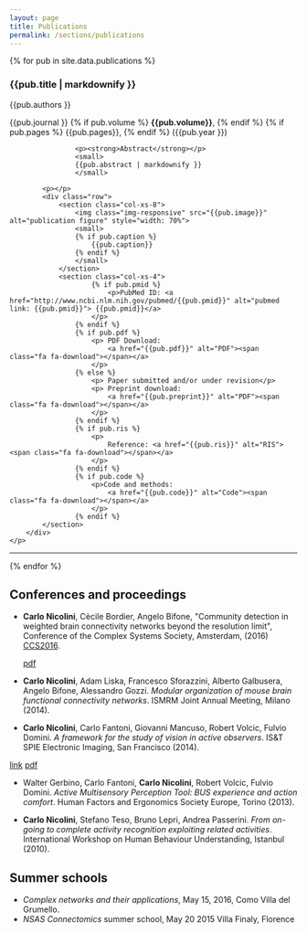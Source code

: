 ```yaml
---
layout: page
title: Publications
permalink: /sections/publications
---
```


<div id="body">
	{% for pub in site.data.publications  %}
		<p>
			<h3>{{pub.title | markdownify }}</h3>
			<p>{{pub.authors }}</p>
			<p>{{pub.journal }}
			{% if pub.volume %}
				<strong>{{pub.volume}}</strong>,
			{% endif %}
			{% if pub.pages %}
				{{pub.pages}},
			{% endif %}
			({{pub.year }})
			</p>
			<p></p>
			
					<p><strong>Abstract</strong></p>
					<small>
					{{pub.abstract | markdownify }}
					</small>
			
			<p></p>
			<div class="row">
				<section class="col-xs-8">
					<img class="img-responsive" src="{{pub.image}}" alt="publication figure" style="width: 70%">
					<small>
					{% if pub.caption %}
						{{pub.caption}}
					{% endif %}
					</small>
				</section>
				<section class="col-xs-4">
						{% if pub.pmid %}
							<p>PubMed ID: <a href="http://www.ncbi.nlm.nih.gov/pubmed/{{pub.pmid}}" alt="pubmed link: {{pub.pmid}}"> {{pub.pmid}}</a>
						</p>
					{% endif %}
					{% if pub.pdf %}
						<p> PDF Download:
							<a href="{{pub.pdf}}" alt="PDF"><span class="fa fa-download"></span></a>
						</p>
					{% else %}
						<p> Paper submitted and/or under revision</p>
						<p> Preprint download:
							<a href="{{pub.preprint}}" alt="PDF"><span class="fa fa-download"></span></a>
						</p>
					{% endif %}
					{% if pub.ris %}
						<p>
							Reference: <a href="{{pub.ris}}" alt="RIS"><span class="fa fa-download"></span></a>
						</p>
					{% endif %}
					{% if pub.code %}
						<p>Code and methods:
							<a href="{{pub.code}}" alt="Code"><span class="fa fa-download"></span></a>
						</p>
					{% endif %}
			</section>
		</div>
	</p>
<hr size="5">
{% endfor %}
</div>


<p></p>

Conferences and proceedings
---------------------------

- **Carlo Nicolini**, Cècile Bordier, Angelo Bifone, "Community detection in weighted brain connectivity networks beyond the resolution limit", Conference of the Complex Systems Society, Amsterdam, (2016) [CCS2016](ccs2016.org).

    [pdf](/static/pdf/conference_amsterdam_v2.pdf)

- **Carlo Nicolini**, Adam Liska, Francesco Sforazzini, Alberto Galbusera, Angelo Bifone, Alessandro Gozzi. *Modular organization of mouse brain functional connectivity networks*. ISMRM Joint Annual Meeting, Milano (2014).

- **Carlo Nicolini**, Carlo Fantoni, Giovanni Mancuso, Robert Volcic, Fulvio Domini. *A framework for the study of vision in active observers*. IS&T SPIE Electronic Imaging, San Francisco (2014). 


[link](http://proceedings.spiedigitallibrary.org/proceeding.aspx?articleid=1838237)
[pdf](https://www.researchgate.net/publication/260505676_A_Framework_for_the_Study_of_Vision_in_Active_Observers)

- Walter Gerbino, Carlo Fantoni, **Carlo Nicolini**, Robert Volcic, Fulvio Domini. *Active Multisensory Perception Tool: BUS experience and action comfort*. Human Factors and Ergonomics Society Europe, Torino (2013).
	
- **Carlo Nicolini**, Stefano Teso, Bruno Lepri, Andrea Passerini. *From on-going to complete activity recognition exploiting related activities*. International Workshop on Human Behaviour Understanding, Istanbul (2010).


Summer schools
---------------

- *Complex networks and their applications*, May 15, 2016, Como Villa del Grumello.
- *NSAS Connectomics* summer school, May 20 2015 Villa Finaly, Florence